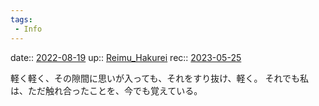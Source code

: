 ```yaml
---
tags:
 - Info
---
```


date:: [2022-08-19](Daily_Note/2022-08-19.md)
up:: [Reimu_Hakurei](../Bar/Novel/Touhou_Project/Reimu_Hakurei.md)
rec:: [2023-05-25](../Daily_Note/2023-05-25.md)

軽く軽く、その隙間に思いが入っても、それをすり抜け、軽く。
それでも私は、ただ触れ合ったことを、今でも覚えている。